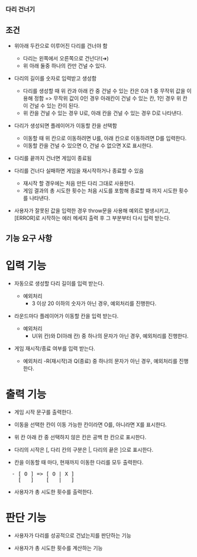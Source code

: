 ### 다리 건너기

## 조건

- 위아래 두칸으로 이루어진 다리를 건너야 함

  - 다리는 왼쪽에서 오른쪽으로 건넌다!(➔)
  - 위 아래 둘중 하나의 칸만 건널 수 있다.

- 다리의 길이를 숫자로 입력받고 생성함

  - 다리를 생성할 때 위 칸과 아래 칸 중 건널 수 있는 칸은 0과 1 중 무작위 값을 이용해 정함
    => 무작위 값이 0인 경우 아래칸이 건널 수 있는 칸, 1인 경우 위 칸이 건널 수 있는 칸이 된다.
  - 위 칸을 건널 수 있는 경우 U로, 아래 칸을 건널 수 있는 경우 D로 나타낸다.

- 다리가 생성되면 플레이어가 이동할 칸을 선택함

  - 이동할 때 위 칸으로 이동하려면 U를, 아래 칸으로 이동하려면 D를 입력한다.
  - 이동할 칸을 건널 수 있으면 O, 건널 수 없으면 X로 표시한다.

- 다리를 끝까지 건너면 게임이 종료됨

- 다리를 건너다 실패하면 게임을 재시작하거나 종료할 수 있음

  - 재시작 할 경우에는 처음 만든 다리 그대로 사용한다.
  - 게임 결과의 총 시도한 횟수는 처음 시도를 포함해 종료할 때 까지 시도한 횟수를 나타낸다.

- 사용자가 잘못된 값을 입력한 경우 throw문을 사용해 예외르 발생시키고, [ERROR]로 시작하는 에러 메세지 출력 후 그 부분부터 다시 입력 받는다.

## 기능 요구 사항

# 입력 기능

- 자동으로 생성할 다리 길이를 입력 받는다.

  - 예외처리
    - 3 이상 20 이하의 숫자가 아닌 경우, 예외처리를 진행한다.

- 라운드마다 플레이어가 이동할 칸을 입력 받는다.

  - 예외처리
    - U(위 칸)와 D(아래 칸) 중 하나의 문자가 아닌 경우, 예외처리를 진행한다.

- 게임 재시작/종료 여부를 입력 받는다.
  - 예외처리
    -R(재시작)과 Q(종료) 중 하나의 문자가 아닌 경우, 예외처리를 진행한다.

# 출력 기능

- 게임 시작 문구를 출력한다.

- 이동을 선택한 칸이 이동 가능한 칸이라면 O를, 아니라면 X를 표시한다.

- 위 칸 아래 칸 중 선택하지 않은 칸은 공백 한 칸으로 표시한다.

- 다리의 시작은 [, 다리 칸의 구분은 |, 다리의 끝은 ]으로 표시한다.

- 칸을 이동할 때 마다, 현재까지 이동한 다리를 모두 출력한다.
<pre>
  - [ O ] => [ O | X ]
    [   ]    [   |   ]
</pre>
- 사용자가 총 시도한 횟수를 출력한다.

# 판단 기능

- 사용자가 다리를 성공적으로 건넜는지를 판단하는 기능

- 사용자가 총 시도한 횟수를 계산하는 기능
